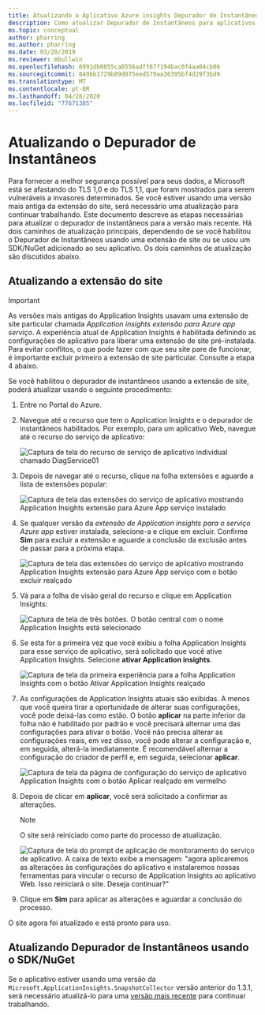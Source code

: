 ```yaml
---
title: Atualizando o Aplicativo Azure insights Depurador de Instantâneos
description: Como atualizar Depurador de Instantâneos para aplicativos .NET para a versão mais recente no Azure App Services ou por meio de pacotes NuGet
ms.topic: conceptual
author: pharring
ms.author: pharring
ms.date: 03/28/2019
ms.reviewer: mbullwin
ms.openlocfilehash: 6991db6055ca8556adff67f194bac0f4aa04cb06
ms.sourcegitcommit: 849bb1729b89d075eed579aa36395bf4d29f3bd9
ms.translationtype: MT
ms.contentlocale: pt-BR
ms.lasthandoff: 04/28/2020
ms.locfileid: "77671385"
---
```

# <a name="upgrading-the-snapshot-debugger"></a>Atualizando o Depurador de Instantâneos

Para fornecer a melhor segurança possível para seus dados, a Microsoft está se afastando do TLS 1,0 e do TLS 1,1, que foram mostrados para serem vulneráveis a invasores determinados. Se você estiver usando uma versão mais antiga da extensão do site, será necessário uma atualização para continuar trabalhando. Este documento descreve as etapas necessárias para atualizar o depurador de instantâneos para a versão mais recente. Há dois caminhos de atualização principais, dependendo de se você habilitou o Depurador de Instantâneos usando uma extensão de site ou se usou um SDK/NuGet adicionado ao seu aplicativo. Os dois caminhos de atualização são discutidos abaixo. 

## <a name="upgrading-the-site-extension"></a>Atualizando a extensão do site

> [!IMPORTANT]
> As versões mais antigas do Application Insights usavam uma extensão de site particular chamada _Application insights extensão para Azure app serviço_. A experiência atual de Application Insights é habilitada definindo as configurações de aplicativo para liberar uma extensão de site pré-instalada.
> Para evitar conflitos, o que pode fazer com que seu site pare de funcionar, é importante excluir primeiro a extensão de site particular. Consulte a etapa 4 abaixo.

Se você habilitou o depurador de instantâneos usando a extensão de site, poderá atualizar usando o seguinte procedimento:

1. Entre no Portal do Azure.
2. Navegue até o recurso que tem o Application Insights e o depurador de instantâneos habilitados. Por exemplo, para um aplicativo Web, navegue até o recurso do serviço de aplicativo:

   ![Captura de tela do recurso de serviço de aplicativo individual chamado DiagService01](./media/snapshot-debugger-upgrade/app-service-resource.png)

3. Depois de navegar até o recurso, clique na folha extensões e aguarde a lista de extensões popular:

   ![Captura de tela das extensões do serviço de aplicativo mostrando Application Insights extensão para Azure App serviço instalado](./media/snapshot-debugger-upgrade/application-insights-site-extension-to-be-deleted.png)

4. Se qualquer versão da _extensão de Application insights para o serviço Azure app_ estiver instalada, selecione-a e clique em excluir. Confirme **Sim** para excluir a extensão e aguarde a conclusão da exclusão antes de passar para a próxima etapa.

   ![Captura de tela das extensões do serviço de aplicativo mostrando Application Insights extensão para Azure App serviço com o botão excluir realçado](./media/snapshot-debugger-upgrade/application-insights-site-extension-delete.png)

5. Vá para a folha de visão geral do recurso e clique em Application Insights:

   ![Captura de tela de três botões. O botão central com o nome Application Insights está selecionado](./media/snapshot-debugger-upgrade/application-insights-button.png)

6. Se esta for a primeira vez que você exibiu a folha Application Insights para esse serviço de aplicativo, será solicitado que você ative Application Insights. Selecione **ativar Application insights**.
 
   ![Captura de tela da primeira experiência para a folha Application Insights com o botão Ativar Application Insights realçado](./media/snapshot-debugger-upgrade/turn-on-application-insights.png)

7. As configurações de Application Insights atuais são exibidas. A menos que você queira tirar a oportunidade de alterar suas configurações, você pode deixá-las como estão. O botão **aplicar** na parte inferior da folha não é habilitado por padrão e você precisará alternar uma das configurações para ativar o botão. Você não precisa alterar as configurações reais, em vez disso, você pode alterar a configuração e, em seguida, alterá-la imediatamente. É recomendável alternar a configuração do criador de perfil e, em seguida, selecionar **aplicar**.

   ![Captura de tela da página de configuração do serviço de aplicativo Application Insights com o botão Aplicar realçado em vermelho](./media/snapshot-debugger-upgrade/view-application-insights-data.png)

8. Depois de clicar em **aplicar**, você será solicitado a confirmar as alterações.

    > [!NOTE]
    > O site será reiniciado como parte do processo de atualização.

   ![Captura de tela do prompt de aplicação de monitoramento do serviço de aplicativo. A caixa de texto exibe a mensagem: "agora aplicaremos as alterações às configurações do aplicativo e instalaremos nossas ferramentas para vincular o recurso de Application Insights ao aplicativo Web. Isso reiniciará o site. Deseja continuar?"](./media/snapshot-debugger-upgrade/apply-monitoring-settings.png)

9. Clique em **Sim** para aplicar as alterações e aguardar a conclusão do processo.

O site agora foi atualizado e está pronto para uso.

## <a name="upgrading-snapshot-debugger-using-sdknuget"></a>Atualizando Depurador de Instantâneos usando o SDK/NuGet

Se o aplicativo estiver usando uma versão da `Microsoft.ApplicationInsights.SnapshotCollector` versão anterior do 1.3.1, será necessário atualizá-lo para uma [versão mais recente](https://www.nuget.org/packages/Microsoft.ApplicationInsights.SnapshotCollector) para continuar trabalhando.
